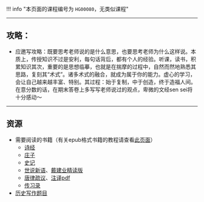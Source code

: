 !!! info "本页面的课程编号为 `HG00080`，无类似课程"

---

## 攻略：
- 应邀写攻略：既要思考老师说的是什么意思，也要思考老师为什么这样说。本质上，传授知识不过是安利，每句话背后，都有个人的经验。听课，读书，积累知识其次，重要的是思想临摹，也就是在揣摩的过程中，自然而然地熟悉其思路，复刻其“术式”。诸多术式的融合，就成为属于你的能力。虚心的学习，会让自己越来越丰富、特别。其过程：始于复制，中于创造，终于造福人间。在意分数的话，在期末答卷上多写写老师说过的观点，卑微的文经sen sei将十分感动～

---

## 资源
- 需要阅读的书籍（有关epub格式书籍的教程请查看[此页面](../../技巧/关于epub文件.md)）  
    - [诗经](https://api.ecylt.top/v1/lanzou_link?url=https://cqu-openlib.lanzout.com/iWl1T1wl23te&type=down)  
    - [庄子](https://api.ecylt.top/v1/lanzou_link?url=https://cqu-openlib.lanzout.com/iCVqA1wl231g&type=down)  
    - [史记](https://api.ecylt.top/v1/lanzou_link?url=https://cqu-openlib.lanzout.com/iijGP1wl22ed&type=down)  
    - [世说新语](https://api.ecylt.top/v1/lanzou_link?url=https://cqu-openlib.lanzout.com/i8JEY1wl20li&type=down)、[戴建业精读版](https://api.ecylt.top/v1/lanzou_link?url=https://cqu-openlib.lanzout.com/iGvD41wl23bg&type=down)  
    - [唐律疏议](https://api.ecylt.top/v1/lanzou_link?url=https://cqu-openlib.lanzout.com/ii35A1wl22la&type=down)、[注译pdf](https://api.ecylt.top/v1/lanzou_link?url=https://cqu-openlib.lanzout.com/iZTEv1wmr7hc&type=down)  
    - [传习录](https://api.ecylt.top/v1/lanzou_link?url=https://cqu-openlib.lanzout.com/iB4VM1wl20pc&type=down)  
- [历史写作题目](../../杂项/文明经典写作题目/文明经典A历史写作题目.md)
